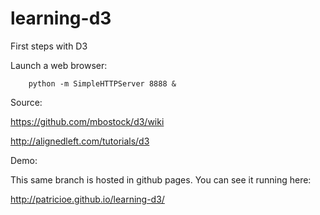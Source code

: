 learning-d3
===========

First steps with D3

Launch a web browser:

```
	python -m SimpleHTTPServer 8888 &
```

Source: 

https://github.com/mbostock/d3/wiki

http://alignedleft.com/tutorials/d3

Demo:

This same branch is hosted in github pages. You can see it running here:

http://patricioe.github.io/learning-d3/
